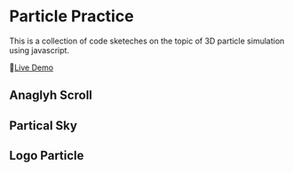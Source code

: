 # Particle Practice
This is a collection of code sketeches on the topic of 3D particle simulation using javascript.

🔗[Live Demo](htthttps://codepen.io/junebee66/full/QWYzNwN)

## Anaglyh Scroll
## Partical Sky
## Logo Particle
